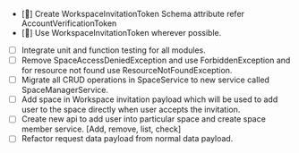 - [🚀] Create WorkspaceInvitationToken Schema attribute refer AccountVerificationToken
- [🚀] Use WorkspaceInvitationToken wherever possible.
- [ ] Integrate unit and function testing for all modules.
- [ ] Remove SpaceAccessDeniedException and use ForbiddenException and for resource not found use ResourceNotFoundException.
- [ ] Migrate all CRUD operations in SpaceService to new service called SpaceManagerService.
- [ ] Add space in Workspace invitation payload which will be used to add user to the space directly when user accepts the invitation.
- [ ] Create new api to add user into particular space and create space member service. [Add, remove, list, check]
- [ ] Refactor request data payload from normal data payload.
